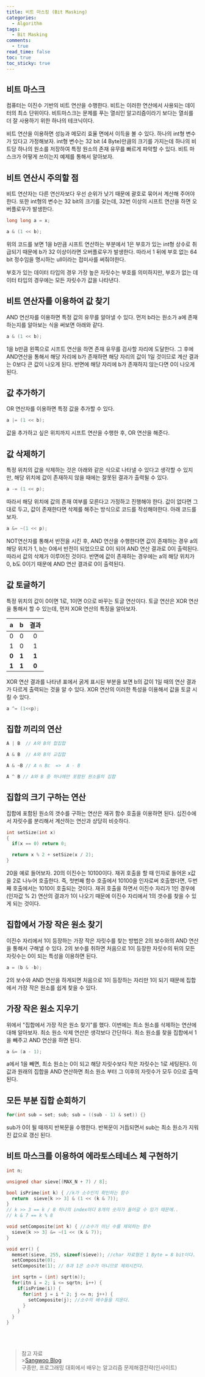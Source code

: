 ```yaml
---
title: 비트 마스킹 (Bit Masking)
categories:
  - Algorithm
tags:
  - Bit Masking
comments:
  - true
read_time: false
toc: true
toc_sticky: true
---
```


## 비트 마스크

컴퓨터는 이진수 기반의 비트 연산을 수행한다. 비트는 이러한 연산에서 사용되는 데이터의 최소 단위이다. 비트마스크는 문제를 푸는 열쇠인 알고리즘이라기 보다는 열쇠를 더 잘 사용하기 위한 하나의 테크닉이다.

비트 연산을 이용하면 성능과 메모리 효율 면에서 이득을 볼 수 있다. 하나의 int형 변수가 있다고 가정해보자. int형 변수는 32 bit (4 Byte)만큼의 크기를 가지는데 하나의 비트당 하나의 원소를 저장하여 특정 원소의 존재 유무를 빠르게 파악할 수 있다. 비트 마스크가 어떻게 쓰이는지 예제를 통해서 알아보자.

## 비트 연산시 주의할 점

비트 연산자는 다른 연산자보다 우선 순위가 낮기 때문에 괄호로 묶어서 계산해 주어야 한다. 또한 int형의 변수는 32 bit의 크기를 갖는데,
32번 이상의 시프트 연산을 하면 오버플로우가 발생한다.

```cpp
long long a = x;

a & (1 << b);
```

위의 코드를 보면 1을 b만큼 시프트 연산하는 부분에서 1은 부호가 있는 int형 상수로 취급되기 때문에 b가 32 이상이라면 오버플로우가 발생한다. 따라서 1 뒤에 부호 없는 64 bit 정수임을 명시하는 ull이라는 접미사를 써줘야한다.

부호가 있는 데이터 타입의 경우 가장 높은 자릿수는 부호를 의미하지만, 부호가 없는 데이터 타입의 경우에는 모든 자릿수가 값을 나타낸다.

## 비트 연산자를 이용하여 값 찾기

AND 연산자를 이용하면 특정 값의 유무를 알아낼 수 있다. 먼저 b라는 원소가 a에 존재하는지를 알아보는 식을 써보면 아래와 같다.

```cpp
a & (1 << b);
```

1을 b만큼 왼쪽으로 시프트 연산을 하면 존재 유무를 검사할 자리에 도달한다. 그 후에 AND연산을 통해서 해당 자리에 b가 존재하면 해당 자리의 값이 1일 것이므로 계산 결과는 0보다 큰 값이 나오게 된다. 반면에 해당 자리에 b가 존재하지 않는다면 0이 나오게 된다.

## 값 추가하기

OR 연산자를 이용하면 특정 값을 추가할 수 있다.

```cpp
a |= (1 << b);
```

값을 추가하고 싶은 위치까지 시프트 연산을 수행한 후, OR 연산을 해준다.

## 값 삭제하기

특정 위치의 값을 삭제하는 것은 아래와 같은 식으로 나타낼 수 있다고 생각할 수 있지만, 해당 위치에 값이 존재하지 않을 때에는 잘못된 결과가 출력될 수 있다.

```cpp
a -= (1 << p);
```

따라서 해당 위치에 값의 존재 여부를 모른다고 가정하고 진행해야 한다. 값이 없다면 그대로 두고, 값이 존재한다면 삭제를 해주는 방식으로 코드를 작성해야한다. 아래 코드를 보자.

```cpp
a &= ~(1 << p);
```

NOT연산자를 통해서 반전을 시킨 후, AND 연산을 수행한다면 값이 존재하는 경우 a의 해당 위치가 1, b는 0에서 반전이 되었으므로 0이 되어 AND 연산 결과로 0이 출력된다. 따라서 값의 삭제가 이루어진 것이다. 반면에 값이 존재하는 경우에는 a의 해당 위치가 0, b도 0이기 때문에 AND 연산 결과로 0이 출력된다.

## 값 토글하기

특정 위치의 값이 0이면 1로, 1이면 0으로 바꾸는 토글 연산이다. 토글 연산은 XOR 연산을 통해서 할 수 있는데, 먼저 XOR 연산의 특징을 알아보자.

|   a   |   b   | 결과  |
| :---: | :---: | :---: |
|   0   |   0   |   0   |
|   1   |   0   |   1   |
| **0** | **1** | **1** |
| **1** | **1** | **0** |

XOR 연산 결과를 나타낸 표에서 굵게 표시된 부분을 보면 b의 값이 1일 때의 연산 결과가 다르게 출력되는 것을 알 수 있다. XOR 연산의 이러한 특성을 이용해서 값을 토글 시킬 수 있다.

```cpp
a ^= (1<<p);
```

## 집합 끼리의 연산

```cpp
A | B  // A와 B의 합집합

A & B  // A와 B의 교집합

A & ~B // A ∩ Bc  =>  A - B

A ^ B // A와 B 중 하나에만 포함된 원소들의 집합
```

## 집합의 크기 구하는 연산

집합에 포함된 원소의 갯수를 구하는 연산은 재귀 함수 호출을 이용하면 된다. 십진수에서 자릿수를 분리해서 계산하는 연산과 상당히 비슷하다.

```cpp
int setSize(int x)
{
  if(x == 0) return 0;

  return x % 2 + setSize(x / 2);
}
```

20을 예로 들어보자. 20의 이진수는 10100이다. 재귀 호출을 할 때 인자로 들어온 x값을 2로 나누어 호출한다. 즉, 첫번째 함수 호출에서 10100을 인자로써 호출했다면, 두번째 호출에서는 1010이 호출되는 것이다. 재귀 호출을 하면서 이진수 자리가 1인 경우에 (인자값 % 2) 연산의 결과가 1이 나오기 때문에 이진수 자리에서 1의 갯수를 찾을 수 있게 되는 것이다.

## 집합에서 가장 작은 원소 찾기

이진수 자리에서 1이 등장하는 가장 작은 자릿수를 찾는 방법은 2의 보수와의 AND 연산을 통해서 구해낼 수 있다. 2의 보수를 취하면 처음으로 1이 등장한 자릿수의 뒤의 모든 자릿수는 0이 되는 특성을 이용하면 된다.

```cpp
a = (b & -b);
```

2의 보수와 AND 연산을 하게되면 처음으로 1이 등장하는 자리만 1이 되기 때문에 집합에서 가장 작은 원소를 쉽게 찾을 수 있다.

## 가장 작은 원소 지우기

위에서 "집합에서 가장 작은 원소 찾기"를 했다. 이번에는 최소 원소를 삭제하는 연산에 대해 알아보자. 최소 원소 삭제 연산은 생각보다 간단하다. 최소 원소를 찾을 집합에서 1을 빼주고 AND 연산을 하면 된다.

```cpp
a &= (a - 1);
```

a에서 1을 빼면, 최소 원소는 0이 되고 해당 자릿수보다 작은 자릿수는 1로 세팅된다. 이 값과 원래의 집합을 AND 연산하면 최소 원소 부터 그 이후의 자릿수가 모두 0으로 출력된다.

## 모든 부분 집합 순회하기

```cpp
for(int sub = set; sub; sub = ((sub - 1) & set)) {}
```

sub가 0이 될 때까지 반복문을 수행한다. 반복문이 거듭되면서 sub는 최소 원소가 지워진 값으로 갱신 된다.

## 비트 마스크를 이용하여 에라토스테네스 체 구현하기

```cpp
int n;

unsigned char sieve[(MAX_N + 7) / 8];

bool isPrime(int k) { //k가 소수인지 확인하는 함수
  return  sieve[k >> 3] & (1 << (k & 7));
}
// k >> 3 == k / 8 하나의 index마다 8개의 숫자가 들어갈 수 있기 때문에..
// k & 7 == k % 8

void setComposite(int k) { //소수가 아닌 수를 제외하는 함수
  sieve[k >> 3] &= ~(1 << (k & 7));
}

void err() {
  memset(sieve, 255, sizeof(sieve)); //char 자료형은 1 Byte = 8 bit이다. 따라서 2^8 - 1의 값인 255로 배열을 초기화 해준다.
  setComposite(0);
  setComposite(1); // 0과 1은 소수가 아니므로 제외시킨다.

  int sqrtn = (int) sqrt(n));
  for(itn i = 2; i <= sqrtn; i++) {
    if(isPrime(i)) {
      for(int j = i * 2; j <= n; j++) {
        setComposite(j); //소수의 배수들을 지운다.
      }
    }
  }
}
```

<br><br>

> 참고 자료<br> >[Sangwoo Blog](https://sangwoo0727.github.io/algorithm/Algorithm-Bitmask/)<br>
> 구종만, 프로그래밍 대회에서 배우는 알고리즘 문제해결전략(인사이트)
